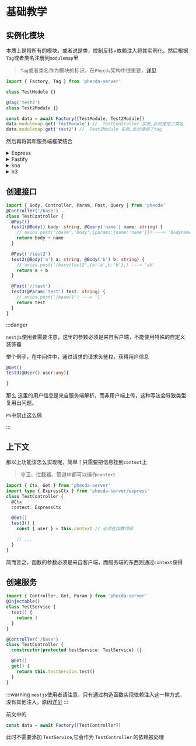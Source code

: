 # 基础教学

## 实例化模块

本质上是将所有的模块，或者说是类，控制反转+依赖注入将其实例化，然后根据`Tag`或者类名注册到`modulemap`里

> `Tag`或者类名作为模块的标识，在`Phecda`架构中很重要，[详见](./module.md#模块覆盖)


```ts
import { Factory, Tag } from 'phecda-server'

class TestModule {}

@Tag('test2')
class Test2Module {}

const data = await Factory([TestModule, Test2Module])
data.modulemap.get('TestModule') //  TestController 实例,此时使用了类名
data.modulemap.get('test2') //  Test2Module 实例,此时使用了tag
```

然后再将其和服务端框架结合

<details>
<summary>Express</summary>

```ts
import { bind } from 'phecda-server/express'

// ..

const router = express.Router()
bind(router, data) // work for router
```

</details>

<details>
<summary>Fastify</summary>

```ts
import { bind } from 'phecda-server/fastify'
const app = Fastify({
  logger: true,
})

app.register(bind(app, data))
```

</details>

<details>
<summary>koa</summary>

```ts
import Koa from 'koa'
import { koaBody } from 'koa-body'
import Router from '@koa/router'
import { bind } from 'phecda-server/koa'
import { Factory } from 'phecda-server'

const app = new Koa()
const router = new Router()

app.use(koaBody())

bind(router, data)
app.use(router.routes()).use(router.allowedMethods())
```

</details>
<details>
<summary>h3</summary>

```ts
import { bind } from 'phecda-server/h3'

const router = createRouter()
bind(router, data)
```

</details>


## 创建接口

<!-- :::info
`ps`中有两种基本类，
一种是`controller`，负责暴露服务给外部，这里就是`http`接口

一种是`service`，为`controller`提供功能服务
::: -->

```ts
import { Body, Controller, Param, Post, Query } from 'phecda'
@Controller('/base')
class TestController {
  @Post()
  test1(@Body() body: string, @Query('name') name: string) {
    // axios.post('/base','body',{params:{name:'name'}}) ---> 'bodyname'
    return body + name
  }

  @Post('/test2')
  test2(@Body('a') a: string, @Body('b') b: string) {
    // axios.post('/base/test2',{a:'a',b:'b'},) ---> 'ab'
    return a + b
  }

  @Post('/:test')
  test3(@Param('test') test: string) {
    // axios.post('/base/1') ---> '1'
    return test
  }
}
```

:::danger

`nestjs`使用者需要注意，这里的参数必须是来自客户端，不能使用特殊的自定义装饰器

举个例子，在中间件中，通过请求的请求头鉴权，获得用户信息

```ts
@Get()
test3(@User() user:any){

}
```

那么 这里的用户信息是来自服务端解析，而非用户端上传，这种写法会导致类型复用出问题。

`PS`中禁止这么做

:::

## 上下文

那以上功能该怎么实现呢，简单！只需要把信息挂到`context`上

> 守卫、拦截器、管道中都可以操作`context`

```ts
import { Ctx, Get } from 'phecda-server'
import type { ExpressCtx } from 'phecda-server/express'
class TestController {
  @Ctx
  context: ExpressCtx

  @Get()
  test3() {
    const { user } = this.context // 必须在函数顶部

    // ...
  }
}
```

简而言之，函数的参数必须是来自客户端，而服务端的东西则通过`context`获得

## 创建服务



```ts
import { Controller, Get, Param } from 'phecda-server'
@Injectable()
class TestService {
  test() {
    return 1
  }
}

@Controller('/base')
class TestController {
  constructor(protected testService: TestService) {}

  @Get()
  get() {
    return this.testService.test()
  }
}
```
:::warning
`nestjs`使用者请注意，只有通过构造函数实现依赖注入这一种方式，没有其他注入，原因[详见](./other/compare.md)
:::


前文中的

```ts
const data = await Factory([TestController])
```

此时不需要添加 `TestService`,它会作为 `TestController` 的依赖被处理
